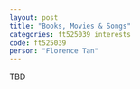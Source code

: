```yaml
---
layout: post
title: "Books, Movies & Songs"
categories: ft525039 interests
code: ft525039
person: "Florence Tan"
---
```


TBD
